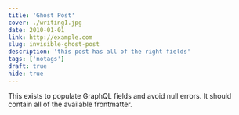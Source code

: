 ```yaml
---
title: 'Ghost Post'
cover: ./writing1.jpg
date: 2010-01-01
link: http://example.com
slug: invisible-ghost-post
description: 'this post has all of the right fields'
tags: ['notags']
draft: true
hide: true
---
```


This exists to populate GraphQL fields and avoid null errors. It should contain all of the available frontmatter.
